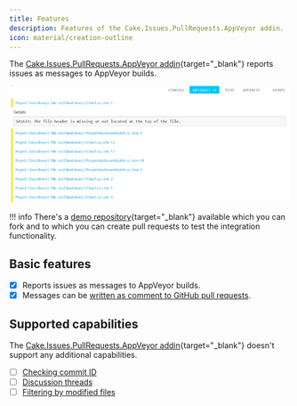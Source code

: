 ```yaml
---
title: Features
description: Features of the Cake.Issues.PullRequests.AppVeyor addin.
icon: material/creation-outline
---
```


The [Cake.Issues.PullRequests.AppVeyor addin]{target="_blank"} reports issues as messages to AppVeyor builds.

![AppVeyor messages](appveyor-messages.png "AppVeyor messages")

!!! info
    There's a [demo repository]{target="_blank"} available which you can fork and to which you can create pull requests to test the integration functionality.

## Basic features

- [x] Reports issues as messages to AppVeyor builds.
- [x] Messages can be [written as comment to GitHub pull requests].

## Supported capabilities

The [Cake.Issues.PullRequests.AppVeyor addin]{target="_blank"} doesn't support any additional capabilities.

- [ ] [Checking commit ID](../../how-cake-issues-works/pull-request-integration.md#check-commit-id)
- [ ] [Discussion threads](../../how-cake-issues-works/pull-request-integration.md#handle-existing-discussion-threads)
- [ ] [Filtering by modified files](../../how-cake-issues-works/pull-request-integration.md#filter-issues-by-path)

[demo repository]: https://github.com/pascalberger/Cake.Issues-Demo
[Cake.Issues.PullRequests.AppVeyor addin]: https://cakebuild.net/extensions/cake-issues-pullrequests-appveyor/
[written as comment to GitHub pull requests]: examples/github-pullrequest-integration.md
